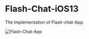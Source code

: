 
# Flash-Chat-iOS13

The Implementation of Flash-chat-App.

![Flash-Chat-App](https://user-images.githubusercontent.com/45075715/115512190-52f1a500-a29f-11eb-858a-f09561a88260.gif)

